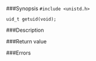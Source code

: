 ###Synopsis
`#include <unistd.h>`

`uid_t getuid(void);`

###Description

###Return value

###Errors